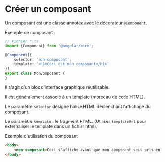 # Créer un composant

Un composant est une classe annotée avec le décorateur `@Component`.

Exemple de composant :

```ts
// Fichier *.ts
import {Component} from '@angular/core';

@Component({
    selector: 'mon-composant',
    template: '<h1>Ceci est mon composant</h1>'
})
export class MonComposant {
}
```

Il s'agit d'un bloc d’interface graphique réutilisable.

Il est généralement associé à un template (morceau de code HTML).

Le paramètre `selector` désigne balise HTML déclenchant l’affichage du composant.

Le paramètre `template` : le fragment HTML. (Utiliser `templateUrl` pour externaliser le template dans un fichier html).

Exemple d'utilisation du composant

```html
<body>
    <mon-composant>Ceci s'affiche avant que mon composant soit pris en charge</mon-composant>
</body>
```
